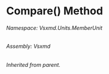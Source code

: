 <a name='M-Vsxmd-Units-MemberUnit-MemberUnitComparer-Compare-Vsxmd-Units-MemberUnit,Vsxmd-Units-MemberUnit-'></a>
# Compare() Method

###### Namespace:  Vsxmd.Units.MemberUnit

###### Assembly:  Vsxmd

*Inherited from parent.*
